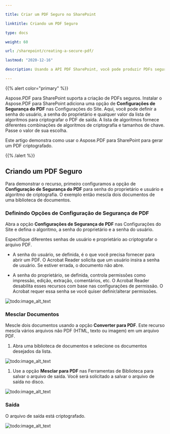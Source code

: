 ```yaml
---

title: Criar um PDF Seguro no SharePoint

linktitle: Criando um PDF Seguro

type: docs

weight: 60

url: /sharepoint/creating-a-secure-pdf/

lastmod: "2020-12-16"

description: Usando a API PDF SharePoint, você pode produzir PDFs seguros e criptografados e especificar suas senhas no SharePoint.

---
```




{{% alert color="primary" %}}



Aspose.PDF para SharePoint suporta a criação de PDFs seguros. Instalar o Aspose.PDF para SharePoint adiciona uma opção de **Configurações de Segurança do PDF** nas Configurações do Site. Aqui, você pode definir a senha do usuário, a senha do proprietário e qualquer valor da lista de algoritmos para criptografar o PDF de saída. A lista de algoritmos fornece diferentes combinações de algoritmos de criptografia e tamanhos de chave. Passe o valor de sua escolha.



Este artigo demonstra como usar o Aspose.PDF para SharePoint para gerar um PDF criptografado.



{{% /alert %}}



## **Criando um PDF Seguro**



Para demonstrar o recurso, primeiro configuramos a opção de **Configuração de Segurança do PDF** para senha do proprietário e usuário e algoritmo de criptografia. O exemplo então mescla dois documentos de uma biblioteca de documentos.



### **Definindo Opções de Configuração de Segurança de PDF**



Abra a opção **Configurações de Segurança de PDF** nas Configurações do Site e defina o algoritmo, a senha do proprietário e a senha do usuário.



Especifique diferentes senhas de usuário e proprietário ao criptografar o arquivo PDF.



- A senha do usuário, se definida, é o que você precisa fornecer para abrir um PDF. O Acrobat Reader solicita que um usuário insira a senha de usuário. Se estiver errada, o documento não abre.

- A senha do proprietário, se definida, controla permissões como impressão, edição, extração, comentários, etc. O Acrobat Reader desabilita esses recursos com base nas configurações de permissão. O Acrobat requer essa senha se você quiser definir/alterar permissões.



![todo:image_alt_text](creating-a-secure-pdf_1.png)



### **Mesclar Documentos**



Mescle dois documentos usando a opção **Converter para PDF**. Este recurso mescla vários arquivos não PDF (HTML, texto ou imagem) em um arquivo PDF.



1. Abra uma biblioteca de documentos e selecione os documentos desejados da lista.

![todo:image_alt_text](creating-a-secure-pdf_2.png)

1. Use a opção **Mesclar para PDF** nas Ferramentas de Biblioteca para salvar o arquivo de saída. Você será solicitado a salvar o arquivo de saída no disco.

![todo:image_alt_text](creating-a-secure-pdf_3.png)

### **Saída**

O arquivo de saída está criptografado.

![todo:image_alt_text](creating-a-secure-pdf_4.png)